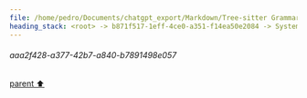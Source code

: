 ```yaml
---
file: /home/pedro/Documents/chatgpt_export/Markdown/Tree-sitter Grammar Visualization_ NetworkX & Graphviz.md
heading_stack: <root> -> b871f517-1eff-4ce0-a351-f14ea50e2084 -> System -> 10bdd2ac-112a-465d-8a80-9a7e6b87ee8a -> System -> aaa26ed0-25be-4ce1-881e-13f438a81018 -> User -> 16f82114-8497-4426-bb51-62a94559597a -> Assistant -> NetworkX -> Graphviz -> Combining NetworkX and Graphviz for Tree-sitter Grammar Visualization -> The Challenge -> The Approach -> Creative Ideas -> Technical Implementation -> Potential Pitfalls -> Conclusion -> aaa26fc9-1f37-46e5-9259-458a8d55dd15 -> User -> 9c564aec-e677-44c1-a480-a6c57d293462 -> Assistant -> a3eb6e27-f341-4b7a-a3d2-34f4cc84ec17 -> Assistant -> c52b2616-0df0-48a9-9a0a-0953bfbd2965 -> Tool -> ae11aab9-6f35-454c-94b2-c2c53890111e -> Assistant -> ca2f2a60-b9a3-4f93-9754-5ebe5ba70517 -> Assistant -> 8fba5a35-e974-4d97-ae80-844eb75c9ac4 -> Tool -> 6d10afb6-8dde-460d-9bad-821eb823350a -> Assistant -> cfa78ec0-6094-4895-a72e-3a426f4b264f -> Assistant -> 873bf5b9-8358-4f4b-828c-bc6c8c8b0cb2 -> Tool -> 1e02448a-70e8-498b-9928-ca9322d13faa -> Assistant -> aaa2f428-a377-42b7-a840-b7891498e057
---
```

###### aaa2f428-a377-42b7-a840-b7891498e057
[parent ⬆️](#1e02448a-70e8-498b-9928-ca9322d13faa)
